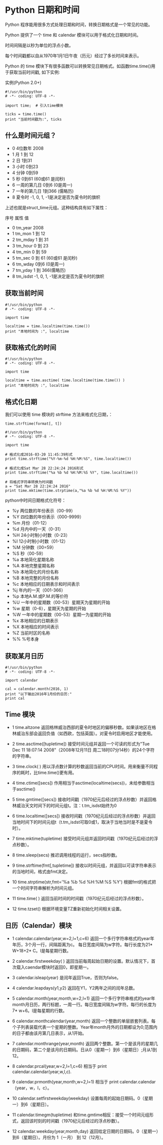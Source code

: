 # Python 日期和时间

Python 程序能用很多方式处理日期和时间，转换日期格式是一个常见的功能。

Python 提供了一个 time 和 calendar 模块可以用于格式化日期和时间。

时间间隔是以秒为单位的浮点小数。

每个时间戳都以自从1970年1月1日午夜（历元）经过了多长时间来表示。

Python 的 time 模块下有很多函数可以转换常见日期格式。如函数time.time()用于获取当前时间戳, 如下实例:

实例(Python 2.0+)
```
#!/usr/bin/python
# -*- coding: UTF-8 -*-
 
import time;  # 引入time模块
 
ticks = time.time()
print "当前时间戳为:", ticks

```

## 什么是时间元组？

- 0	4位数年	2008
- 1	月	1 到 12
- 2	日	1到31
- 3	小时	0到23
- 4	分钟	0到59
- 5	秒	0到61 (60或61 是闰秒)
- 6	一周的第几日	0到6 (0是周一)
- 7	一年的第几日	1到366 (儒略历)
- 8	夏令时	-1, 0, 1, -1是决定是否为夏令时的旗帜

上述也就是struct_time元组。这种结构具有如下属性：

序号	属性	值
- 0	tm_year	2008
- 1	tm_mon	1 到 12
- 2	tm_mday	1 到 31
- 3	tm_hour	0 到 23
- 4	tm_min	0 到 59
- 5	tm_sec	0 到 61 (60或61 是闰秒)
- 6	tm_wday	0到6 (0是周一)
- 7	tm_yday	1 到 366(儒略历)
- 8	tm_isdst	-1, 0, 1, -1是决定是否为夏令时的旗帜


## 获取当前时间

```
#!/usr/bin/python
# -*- coding: UTF-8 -*-
 
import time
 
localtime = time.localtime(time.time())
print "本地时间为 :", localtime
```

## 获取格式化的时间

```
#!/usr/bin/python
# -*- coding: UTF-8 -*-
 
import time
 
localtime = time.asctime( time.localtime(time.time()) )
print "本地时间为 :", localtime
```

## 格式化日期

我们可以使用 time 模块的 strftime 方法来格式化日期，：
```
time.strftime(format[, t])

#!/usr/bin/python
# -*- coding: UTF-8 -*-
 
import time
 
# 格式化成2016-03-20 11:45:39形式
print time.strftime("%Y-%m-%d %H:%M:%S", time.localtime()) 
 
# 格式化成Sat Mar 28 22:24:24 2016形式
print time.strftime("%a %b %d %H:%M:%S %Y", time.localtime()) 
  
# 将格式字符串转换为时间戳
a = "Sat Mar 28 22:24:24 2016"
print time.mktime(time.strptime(a,"%a %b %d %H:%M:%S %Y"))
```

python中时间日期格式化符号：

- %y 两位数的年份表示（00-99）
- %Y 四位数的年份表示（000-9999）
- %m 月份（01-12）
- %d 月内中的一天（0-31）
- %H 24小时制小时数（0-23）
- %I 12小时制小时数（01-12）
- %M 分钟数（00=59）
- %S 秒（00-59）
- %a 本地简化星期名称
- %A 本地完整星期名称
- %b 本地简化的月份名称
- %B 本地完整的月份名称
- %c 本地相应的日期表示和时间表示
- %j 年内的一天（001-366）
- %p 本地A.M.或P.M.的等价符
- %U 一年中的星期数（00-53）星期天为星期的开始
- %w 星期（0-6），星期天为星期的开始
- %W 一年中的星期数（00-53）星期一为星期的开始
- %x 本地相应的日期表示
- %X 本地相应的时间表示
- %Z 当前时区的名称
- %% %号本身


## 获取某月日历

```
#!/usr/bin/python
# -*- coding: UTF-8 -*-
 
import calendar
 
cal = calendar.month(2016, 1)
print "以下输出2016年1月份的日历:"
print cal
```


## Time 模块

- 1	time.altzone
返回格林威治西部的夏令时地区的偏移秒数。如果该地区在格林威治东部会返回负值（如西欧，包括英国）。对夏令时启用地区才能使用。

- 2	time.asctime([tupletime])
接受时间元组并返回一个可读的形式为"Tue Dec 11 18:07:14 2008"（2008年12月11日 周二18时07分14秒）的24个字符的字符串。

- 3	time.clock( )
用以浮点数计算的秒数返回当前的CPU时间。用来衡量不同程序的耗时，比time.time()更有用。

- 4	time.ctime([secs])
作用相当于asctime(localtime(secs))，未给参数相当于asctime()

- 5	time.gmtime([secs])
接收时间戳（1970纪元后经过的浮点秒数）并返回格林威治天文时间下的时间元组t。注：t.tm_isdst始终为0

- 6	time.localtime([secs])
接收时间戳（1970纪元后经过的浮点秒数）并返回当地时间下的时间元组t（t.tm_isdst可取0或1，取决于当地当时是不是夏令时）。

- 7	time.mktime(tupletime)
接受时间元组并返回时间戳（1970纪元后经过的浮点秒数）。

- 8	time.sleep(secs)
推迟调用线程的运行，secs指秒数。

- 9	time.strftime(fmt[,tupletime])
接收以时间元组，并返回以可读字符串表示的当地时间，格式由fmt决定。

- 10	time.strptime(str,fmt='%a %b %d %H:%M:%S %Y')
根据fmt的格式把一个时间字符串解析为时间元组。

- 11	time.time( )
返回当前时间的时间戳（1970纪元后经过的浮点秒数）。

- 12	time.tzset()
根据环境变量TZ重新初始化时间相关设置。


## 日历（Calendar）模块

- 1	calendar.calendar(year,w=2,l=1,c=6)
返回一个多行字符串格式的year年年历，3个月一行，间隔距离为c。 每日宽度间隔为w字符。每行长度为21* W+18+2* C。l是每星期行数。

- 2	calendar.firstweekday( )
返回当前每周起始日期的设置。默认情况下，首次载入caendar模块时返回0，即星期一。

- 3	calendar.isleap(year)
是闰年返回True，否则为false。

- 4	calendar.leapdays(y1,y2)
返回在Y1，Y2两年之间的闰年总数。

- 5	calendar.month(year,month,w=2,l=1)
返回一个多行字符串格式的year年month月日历，两行标题，一周一行。每日宽度间隔为w字符。每行的长度为7* w+6。l是每星期的行数。

- 6	calendar.monthcalendar(year,month)
返回一个整数的单层嵌套列表。每个子列表装载代表一个星期的整数。Year年month月外的日期都设为0;范围内的日子都由该月第几日表示，从1开始。

- 7	calendar.monthrange(year,month)
返回两个整数。第一个是该月的星期几的日期码，第二个是该月的日期码。日从0（星期一）到6（星期日）;月从1到12。

- 8	calendar.prcal(year,w=2,l=1,c=6)
相当于 print calendar.calendar(year,w,l,c).

- 9	calendar.prmonth(year,month,w=2,l=1)
相当于 print calendar.calendar（year，w，l，c）。

- 10	calendar.setfirstweekday(weekday)
设置每周的起始日期码。0（星期一）到6（星期日）。

- 11	calendar.timegm(tupletime)
和time.gmtime相反：接受一个时间元组形式，返回该时刻的时间戳（1970纪元后经过的浮点秒数）。

- 12	calendar.weekday(year,month,day)
返回给定日期的日期码。0（星期一）到6（星期日）。月份为 1（一月） 到 12（12月）。


